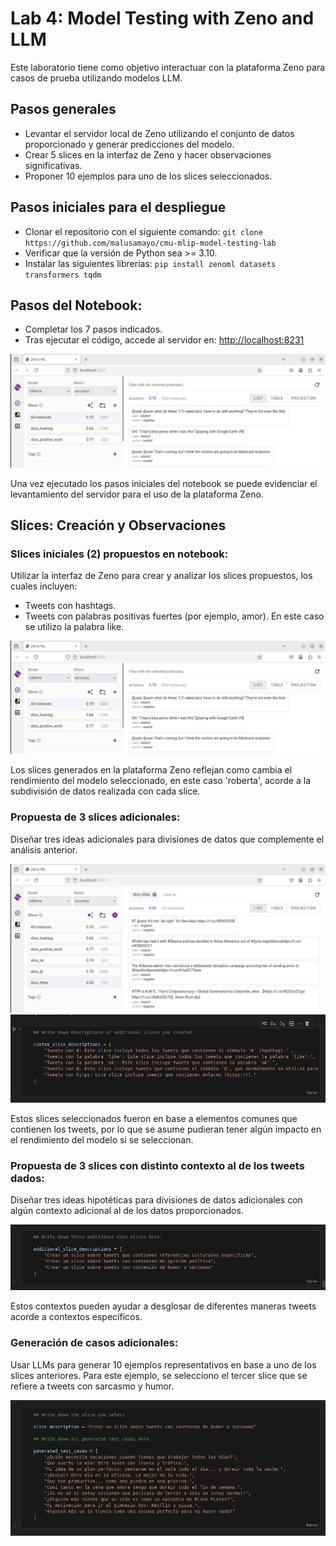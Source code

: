 # Lab 4: Model Testing with Zeno and LLM
Este laboratorio tiene como objetivo interactuar con la plataforma Zeno para casos de prueba utilizando modelos LLM.

## Pasos generales
- Levantar el servidor local de Zeno utilizando el conjunto de datos proporcionado y generar predicciones del modelo.
- Crear 5 slices en la interfaz de Zeno y hacer observaciones significativas.
- Proponer 10 ejemplos para uno de los slices seleccionados.

## Pasos iniciales para el despliegue
- Clonar el repositorio con el siguiente comando: `git clone https://github.com/malusamayo/cmu-mlip-model-testing-lab`
- Verificar que la versión de Python sea >= 3.10.
- Instalar las siguientes librerias: `pip install zenoml datasets transformers tqdm`

## Pasos del Notebook:
- Completar los 7 pasos indicados.
- Tras ejecutar el código, accede al servidor en: [http://localhost:8231](http://localhost:8231)

<img src="images_rd/1.png">

Una vez ejecutado los pasos iniciales del notebook se puede evidenciar el levantamiento del servidor para el uso de la plataforma Zeno.

## Slices: Creación y Observaciones
### Slices iniciales (2) propuestos en notebook:
Utilizar la interfaz de Zeno para crear y analizar los slices propuestos, los cuales incluyen:
- Tweets con hashtags.
- Tweets con palabras positivas fuertes (por ejemplo, amor). En este caso se utilizo la palabra like. 

<img src="images_rd/1.png">

Los slices generados en la plataforma Zeno reflejan como cambia el rendimiento del modelo seleccionado, en este caso 'roberta', acorde a la subdivisión de datos realizada con cada slice.

### Propuesta de 3 slices adicionales:
Diseñar tres ideas adicionales para divisiones de datos que complemente el análisis anterior.

<img src="images_rd/2.png">
<img src="images_rd/3.png">

Estos slices seleccionados fueron en base a elementos comunes que contienen los tweets, por lo que se asume pudieran tener algún impacto en el rendimiento del modelo si se seleccionan.

### Propuesta de 3 slices con distinto contexto al de los tweets dados:
Diseñar tres ideas hipotéticas para divisiones de datos adicionales con algún contexto adicional al de los datos proporcionados. 

<img src="images_rd/4.png">

Estos contextos pueden ayudar a desglosar de diferentes maneras tweets acorde a contextos específicos. 

### Generación de casos adicionales:
Usar LLMs para generar 10 ejemplos representativos en base a uno de los slices anteriores. Para este ejemplo, se selecciono el tercer slice que se refiere a tweets con sarcasmo y humor. 

<img src="images_rd/5.png">

